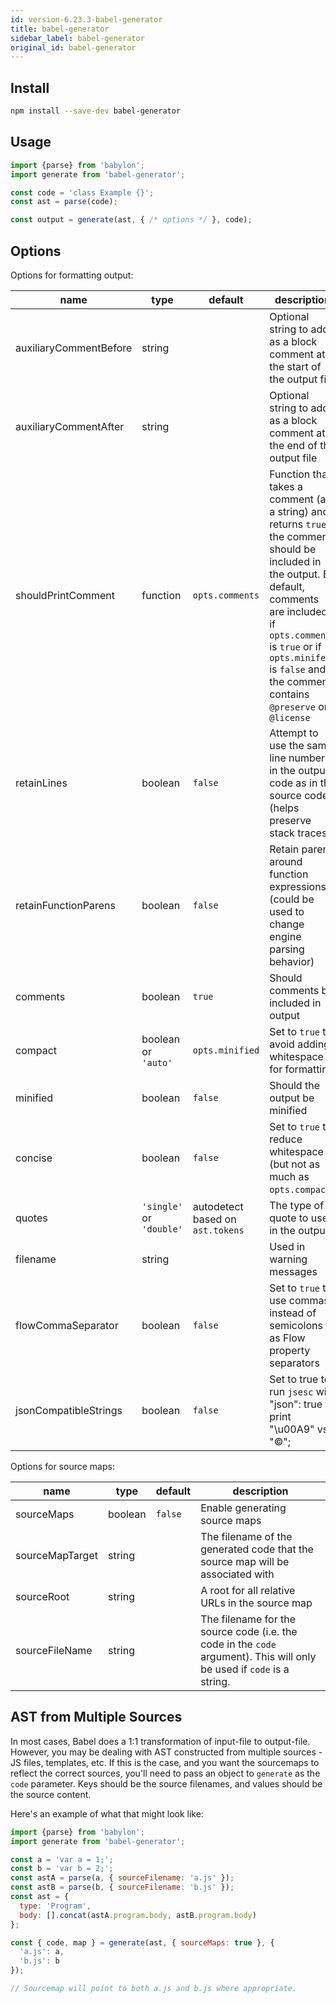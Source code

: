 ```yaml
---
id: version-6.23.3-babel-generator
title: babel-generator
sidebar_label: babel-generator
original_id: babel-generator
---
```


## Install

```sh
npm install --save-dev babel-generator
```

## Usage

```js
import {parse} from 'babylon';
import generate from 'babel-generator';

const code = 'class Example {}';
const ast = parse(code);

const output = generate(ast, { /* options */ }, code);
```

## Options

Options for formatting output:

name                   | type     | default         | description
-----------------------|----------|-----------------|--------------------------------------------------------------------------
auxiliaryCommentBefore | string   |                 | Optional string to add as a block comment at the start of the output file
auxiliaryCommentAfter  | string   |                 | Optional string to add as a block comment at the end of the output file
shouldPrintComment     | function | `opts.comments` | Function that takes a comment (as a string) and returns `true` if the comment should be included in the output.  By default, comments are included if `opts.comments` is `true` or if `opts.minifed` is `false` and the comment contains `@preserve` or `@license`
retainLines            | boolean  | `false`         | Attempt to use the same line numbers in the output code as in the source code (helps preserve stack traces)
retainFunctionParens   | boolean  | `false`         | Retain parens around function expressions (could be used to change engine parsing behavior)
comments               | boolean  | `true`          | Should comments be included in output
compact                | boolean or `'auto'` | `opts.minified` | Set to `true` to avoid adding whitespace for formatting
minified               | boolean  | `false`         | Should the output be minified
concise                | boolean  | `false`         | Set to `true` to reduce whitespace (but not as much as `opts.compact`)
quotes                 | `'single'` or `'double'` | autodetect based on `ast.tokens` | The type of quote to use in the output
filename               | string   |                 | Used in warning messages
flowCommaSeparator     | boolean  | `false`         | Set to `true` to use commas instead of semicolons as Flow property separators
jsonCompatibleStrings  | boolean  | `false`         | Set to true to run `jsesc` with "json": true to print "\u00A9" vs. "©";

Options for source maps:

name                   | type     | default         | description
-----------------------|----------|-----------------|--------------------------------------------------------------------------
sourceMaps             | boolean  | `false`         | Enable generating source maps
sourceMapTarget        | string   |                 | The filename of the generated code that the source map will be associated with
sourceRoot             | string   |                 | A root for all relative URLs in the source map
sourceFileName         | string   |                 | The filename for the source code (i.e. the code in the `code` argument).  This will only be used if `code` is a string.

## AST from Multiple Sources

In most cases, Babel does a 1:1 transformation of input-file to output-file.  However,
you may be dealing with AST constructed from multiple sources - JS files, templates, etc.
If this is the case, and you want the sourcemaps to reflect the correct sources, you'll need
to pass an object to `generate` as the `code` parameter.  Keys
should be the source filenames, and values should be the source content.

Here's an example of what that might look like:

```js
import {parse} from 'babylon';
import generate from 'babel-generator';

const a = 'var a = 1;';
const b = 'var b = 2;';
const astA = parse(a, { sourceFilename: 'a.js' });
const astB = parse(b, { sourceFilename: 'b.js' });
const ast = {
  type: 'Program',
  body: [].concat(astA.program.body, astB.program.body)
};

const { code, map } = generate(ast, { sourceMaps: true }, {
  'a.js': a,
  'b.js': b
});

// Sourcemap will point to both a.js and b.js where appropriate.
```

